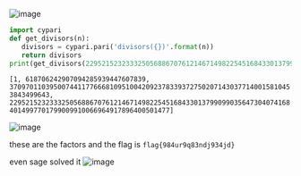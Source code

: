 ![image](https://user-images.githubusercontent.com/78896740/142717496-1892a09f-b1ef-48c5-95d1-c445ba3f2926.png)

```python
import cypari
def get_divisors(n):
   divisors = cypari.pari('divisors({})'.format(n))
   return divisors
print(get_divisors(22952152323332505688670761214671498225451684330137990990356473040741684014997701799009910066964917896400501477))
```

```[1, 618706242907094285939447607839, 37097011039500744117766681095100420923783393727502071430377140015810453843499643, 22952152323332505688670761214671498225451684330137990990356473040741684014997701799009910066964917896400501477]```

![image](https://user-images.githubusercontent.com/78896740/142717536-283447bd-c7d8-44be-978e-3b89fd809233.png)


these are the factors and the flag is `flag{984ur9q83ndj934jd}`

even sage solved it
![image](https://user-images.githubusercontent.com/78896740/142717576-de44f15b-77d2-41f6-8b8e-8ded3a58cbcc.png)
